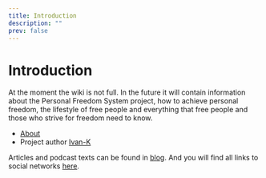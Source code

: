 ```yaml
---
title: Introduction
description: ""
prev: false
---
```

# Introduction

At the moment the wiki is not full. In the future it will contain information about the Personal Freedom System project, how to achieve personal freedom, the lifestyle of free people and everything that free people and those who strive for freedom need to know.

- [About](about)
- Project author [Ivan-K](ivan-k)

Articles and podcast texts can be found in [blog](https://blog.p-libereco.org/en/recent/1). And you will find all links to social networks [here](/en/page/links).
